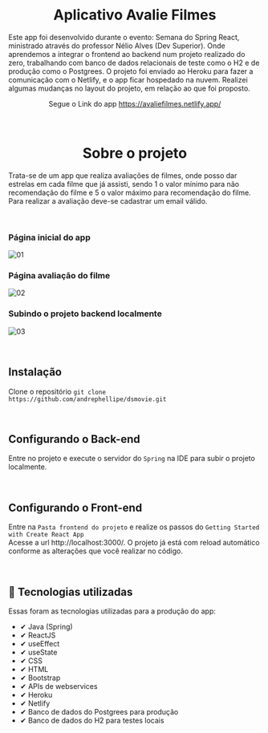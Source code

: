 <h1 align="center">
<br>
 Aplicativo Avalie Filmes
 <br>
</h1>
 
<p> Este app foi desenvolvido durante o evento: Semana do Spring React, ministrado através do professor Nélio Alves (Dev Superior). 
  Onde aprendemos a integrar o frontend ao backend num projeto realizado do zero, trabalhando com banco de dados relacionais de teste como o H2 e de produção como o Postgrees. 
O projeto foi enviado ao Heroku para fazer a comunicação com o Netlify, e o app ficar hospedado na nuvem. Realizei algumas mudanças no layout do projeto, em relação ao que foi proposto.</p>
<p align="center">Segue o Link do app <a href="https://avaliefilmes.netlify.app/" target="_blank">https://avaliefilmes.netlify.app/</a></p>

<h1 align="center">
<br>
 Sobre o projeto
<br>
</h1>
<p> Trata-se de um app que realiza avaliações de filmes, onde posso dar estrelas em cada filme que já assisti, sendo 1 o valor mínimo para não recomendação do filme e 5 o valor máximo para recomendação do filme. Para realizar a avaliação deve-se cadastrar um email válido.</p>
  
<br>
  
<h3>
  <p align="left">Página inicial do app</p>
</h3>
  
  ![01](https://user-images.githubusercontent.com/78508014/168436722-45b08b8d-2e7a-469f-a73b-35ba5b913493.jpg)
  
<h3>
  <p align="left">Página avaliação do filme</p>
</h3>

![02](https://user-images.githubusercontent.com/78508014/168437495-2fc90d61-b9e4-4cc6-a6ba-fe365c3ec858.jpg)

<h3>
  <p align="left">Subindo o projeto backend localmente</p>
</h3>

![03](https://user-images.githubusercontent.com/78508014/168440011-c3815dc6-cb3e-4cce-ba45-71a6e362e971.jpg)

<br>



## Instalação

Clone o repositório `git clone https://github.com/andrephellipe/dsmovie.git`

<br>

## Configurando o Back-end

Entre no projeto e execute o servidor do `Spring` na IDE para subir o projeto localmente.

<br>

## Configurando o Front-end

Entre na `Pasta frontend do projeto` e realize os passos do `Getting Started with Create React App`
<br>
Acesse a url http://localhost:3000/. O projeto já está com reload automático conforme as alterações que você realizar no código.

<br>


## 🚀 Tecnologias utilizadas
Essas foram as tecnologias utilizadas para a produção do app:

- ✔ Java (Spring)
- ✔ ReactJS
- ✔ useEffect
- ✔ useState
- ✔ CSS
- ✔ HTML
- ✔ Bootstrap
- ✔ APIs de webservices
- ✔ Heroku
- ✔ Netlify
- ✔ Banco de dados do Postgrees para produção
- ✔ Banco de dados do H2 para testes locais
